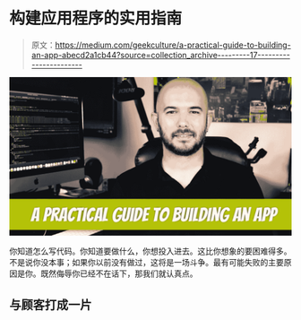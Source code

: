 # 构建应用程序的实用指南

> 原文：<https://medium.com/geekculture/a-practical-guide-to-building-an-app-abecd2a1cb44?source=collection_archive---------17----------------------->

![](img/90b9edfa867a025d7f4484eba1d65299.png)

你知道怎么写代码。你知道要做什么，你想投入进去。这比你想象的要困难得多。不是说你没本事；如果你以前没有做过，这将是一场斗争。最有可能失败的主要原因是你。既然侮辱你已经不在话下，那我们就认真点。

## 与顾客打成一片